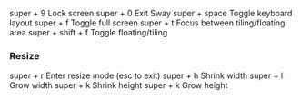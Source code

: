 super + 9                    Lock screen
super + 0                    Exit Sway
super + space                Toggle keyboard layout
super + f                    Toggle full screen
super + t                    Focus between tiling/floating area
super + shift + f            Toggle floating/tiling 

### Resize

super + r                    Enter resize mode (esc to exit)
super + h                    Shrink width
super + l                    Grow width
super + k                    Shrink height
super + k                    Grow height
